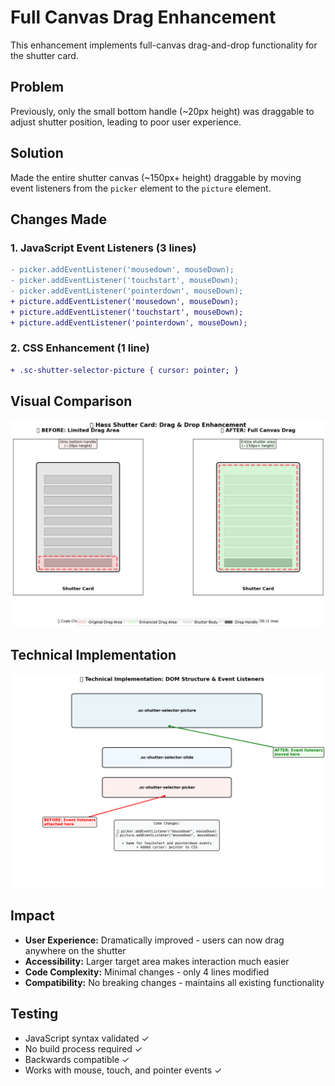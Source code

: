 # Full Canvas Drag Enhancement

This enhancement implements full-canvas drag-and-drop functionality for the shutter card.

## Problem
Previously, only the small bottom handle (~20px height) was draggable to adjust shutter position, leading to poor user experience.

## Solution
Made the entire shutter canvas (~150px+ height) draggable by moving event listeners from the `picker` element to the `picture` element.

## Changes Made

### 1. JavaScript Event Listeners (3 lines)
```diff
- picker.addEventListener('mousedown', mouseDown);
- picker.addEventListener('touchstart', mouseDown);
- picker.addEventListener('pointerdown', mouseDown);
+ picture.addEventListener('mousedown', mouseDown);
+ picture.addEventListener('touchstart', mouseDown);
+ picture.addEventListener('pointerdown', mouseDown);
```

### 2. CSS Enhancement (1 line)
```diff
+ .sc-shutter-selector-picture { cursor: pointer; }
```

## Visual Comparison

![Enhancement Demo](shutter_enhancement_demo.png)

## Technical Implementation

![Technical Details](technical_implementation.png)

## Impact
- **User Experience:** Dramatically improved - users can now drag anywhere on the shutter
- **Accessibility:** Larger target area makes interaction much easier
- **Code Complexity:** Minimal changes - only 4 lines modified
- **Compatibility:** No breaking changes - maintains all existing functionality

## Testing
- JavaScript syntax validated ✓
- No build process required ✓
- Backwards compatible ✓
- Works with mouse, touch, and pointer events ✓